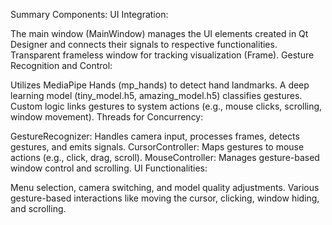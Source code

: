 Summary
Components:
UI Integration:

The main window (MainWindow) manages the UI elements created in Qt Designer and connects their signals to respective functionalities.
Transparent frameless window for tracking visualization (Frame).
Gesture Recognition and Control:

Utilizes MediaPipe Hands (mp_hands) to detect hand landmarks.
A deep learning model (tiny_model.h5, amazing_model.h5) classifies gestures.
Custom logic links gestures to system actions (e.g., mouse clicks, scrolling, window movement).
Threads for Concurrency:

GestureRecognizer: Handles camera input, processes frames, detects gestures, and emits signals.
CursorController: Maps gestures to mouse actions (e.g., click, drag, scroll).
MouseController: Manages gesture-based window control and scrolling.
UI Functionalities:

Menu selection, camera switching, and model quality adjustments.
Various gesture-based interactions like moving the cursor, clicking, window hiding, and scrolling.
